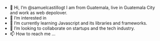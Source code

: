 - 👋 Hi, I’m @samuelcastillogt
    I am from Guatemala, live in Guatemala City and work as web depolover.
- 👀 I’m interested in 
- 🌱 I’m currently learning Javascript and its libraries and frameworks.
- 💞️ I’m looking to collaborate on startups and the tech industry.
- 📫 How to reach me ...

<!---
samuelcastillogt/samuelcastillogt is a ✨ special ✨ repository because its `README.md` (this file) appears on your GitHub profile.
You can click the Preview link to take a look at your changes.
--->
